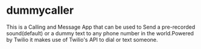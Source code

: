 # dummycaller
This is a Calling and Message App that can be used to Send a pre-recorded sound(default) or a dummy text to any phone number in the world.Powered by Twilio it makes use of Twilio's API to dial or text someone.
